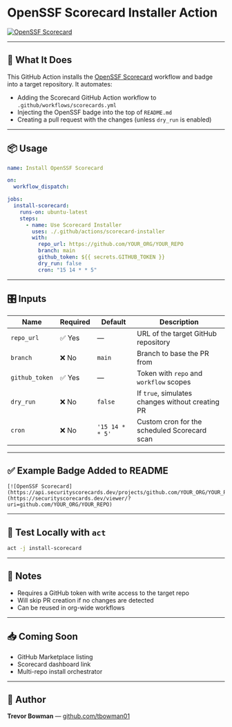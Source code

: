 # OpenSSF Scorecard Installer Action

[![OpenSSF Scorecard](https://api.securityscorecards.dev/projects/github.com/YOUR_ORG/YOUR_REPO/badge)](https://securityscorecards.dev/viewer/?uri=github.com/YOUR_ORG/YOUR_REPO)

---

## 🚀 What It Does

This GitHub Action installs the [OpenSSF Scorecard](https://github.com/ossf/scorecard) workflow and badge into a target repository. It automates:

* Adding the Scorecard GitHub Action workflow to `.github/workflows/scorecards.yml`
* Injecting the OpenSSF badge into the top of `README.md`
* Creating a pull request with the changes (unless `dry_run` is enabled)

---

## 📦 Usage

```yaml
name: Install OpenSSF Scorecard

on:
  workflow_dispatch:

jobs:
  install-scorecard:
    runs-on: ubuntu-latest
    steps:
      - name: Use Scorecard Installer
        uses: ./.github/actions/scorecard-installer
        with:
          repo_url: https://github.com/YOUR_ORG/YOUR_REPO
          branch: main
          github_token: ${{ secrets.GITHUB_TOKEN }}
          dry_run: false
          cron: "15 14 * * 5"
```

---

## 🎛 Inputs

| Name           | Required | Default         | Description                                      |
| -------------- | -------- | --------------- | ------------------------------------------------ |
| `repo_url`     | ✅ Yes    | —               | URL of the target GitHub repository              |
| `branch`       | ❌ No     | `main`          | Branch to base the PR from                       |
| `github_token` | ✅ Yes    | —               | Token with `repo` and `workflow` scopes          |
| `dry_run`      | ❌ No     | `false`         | If `true`, simulates changes without creating PR |
| `cron`         | ❌ No     | `'15 14 * * 5'` | Custom cron for the scheduled Scorecard scan     |

---

## ✅ Example Badge Added to README

```
[![OpenSSF Scorecard](https://api.securityscorecards.dev/projects/github.com/YOUR_ORG/YOUR_REPO/badge)](https://securityscorecards.dev/viewer/?uri=github.com/YOUR_ORG/YOUR_REPO)
```

---

## 🧪 Test Locally with `act`

```bash
act -j install-scorecard
```

---

## 📌 Notes

* Requires a GitHub token with write access to the target repo
* Will skip PR creation if no changes are detected
* Can be reused in org-wide workflows

---

## 📥 Coming Soon

* GitHub Marketplace listing
* Scorecard dashboard link
* Multi-repo install orchestrator

---

## 👤 Author

**Trevor Bowman** — [github.com/tbowman01](https://github.com/tbowman01)

